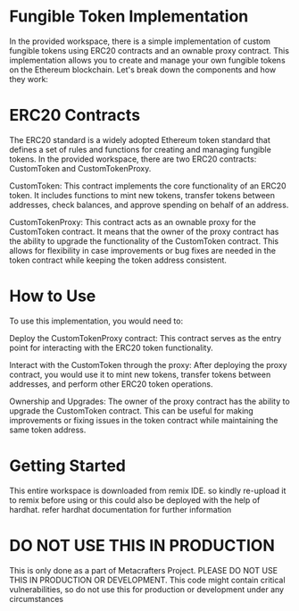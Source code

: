 # Fungible Token Implementation
In the provided workspace, there is a simple implementation of custom fungible tokens using ERC20 contracts and an ownable proxy contract. This implementation allows you to create and manage your own fungible tokens on the Ethereum blockchain. Let's break down the components and how they work:

# ERC20 Contracts
The ERC20 standard is a widely adopted Ethereum token standard that defines a set of rules and functions for creating and managing fungible tokens. In the provided workspace, there are two ERC20 contracts: CustomToken and CustomTokenProxy.

CustomToken: This contract implements the core functionality of an ERC20 token. It includes functions to mint new tokens, transfer tokens between addresses, check balances, and approve spending on behalf of an address.

CustomTokenProxy: This contract acts as an ownable proxy for the CustomToken contract. It means that the owner of the proxy contract has the ability to upgrade the functionality of the CustomToken contract. This allows for flexibility in case improvements or bug fixes are needed in the token contract while keeping the token address consistent.

# How to Use
To use this implementation, you would need to:

Deploy the CustomTokenProxy contract: This contract serves as the entry point for interacting with the ERC20 token functionality.

Interact with the CustomToken through the proxy: After deploying the proxy contract, you would use it to mint new tokens, transfer tokens between addresses, and perform other ERC20 token operations.

Ownership and Upgrades: The owner of the proxy contract has the ability to upgrade the CustomToken contract. This can be useful for making improvements or fixing issues in the token contract while maintaining the same token address.

# Getting Started
This entire workspace is downloaded from remix IDE. so kindly re-upload it to remix before using or this could also be deployed with the help of hardhat. refer hardhat documentation for further information

# DO NOT USE THIS IN PRODUCTION
This is only done as a part of Metacrafters Project. PLEASE DO NOT USE THIS IN PRODUCTION OR DEVELOPMENT. This code might contain critical vulnerabilities, so do not use this for production or development under any circumstances
